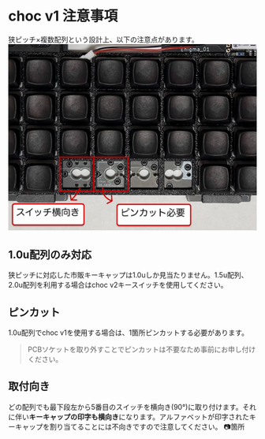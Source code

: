 # choc v1 注意事項  
狭ピッチ×複数配列という設計上、以下の注意点があります。  
<img src="img/v1_cation.jpg">

## 1.0u配列のみ対応  
狭ピッチに対応した市販キーキャップは1.0uしか見当たりません。1.5u配列、2.0u配列を利用する場合はchoc v2キースイッチを使用してください。

## ピンカット
1.0u配列でchoc v1を使用する場合は、1箇所ピンカットする必要があります。
> PCBソケットを取り外すことでピンカットは不要なため事前にお申し付けください。  

## 取付向き
どの配列でも最下段左から5番目のスイッチを横向き(90°)に取り付けます。それに伴い**キーキャップの印字も横向き**になります。アルファベットが印字されたキーキャップを割り当てることには不向きですので注意してください。
📷箇所